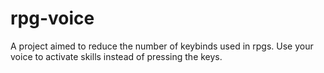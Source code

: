 # rpg-voice
A project aimed to reduce the number of keybinds used in rpgs. Use your voice to activate skills instead of pressing the keys.
